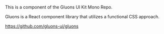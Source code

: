 This is a component of the Gluons UI Kit Mono Repo.

Gluons is a React component library that utilizes a functional CSS approach.

https://github.com/gluons-ui/gluons

